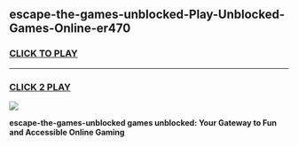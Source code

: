 
## escape-the-games-unblocked-Play-Unblocked-Games-Online-er470
<h3>
<a href="https://premium76.site?title=escape-the-games-unblocked&ref=25A">CLICK TO PLAY</a></h3>
<hr>

<h3>
<a href="https://premium76.site?title=escape-the-games-unblocked&ref=25A">CLICK 2 PLAY</a>
  
</h3>

<a href="https://premium76.site?title=escape-the-games-unblocked&ref=25A"><img src="https://clearcache.store/games.png"></a>


**escape-the-games-unblocked games unblocked: Your Gateway to Fun and Accessible Online Gaming**
